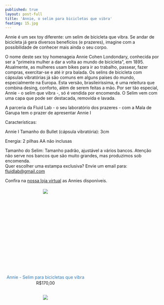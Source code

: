```yaml
---
published: true
layout: post-full
title: 'Annie, o selim para bicicletas que vibra'
featimg: 15.jpg
---
```

Annie é um sex toy diferente: um selim de bicicleta que vibra. Se andar de bicicleta já gera diversos benefícios (e prazeres), imagine com a possibilidade de conhecer mais ainda o seu corpo.

O nome deste sex toy homenageia Annie Cohen Londondary, conhecida por ser a "primeira mulher a dar a volta ao mundo de bicicleta", em 1895. Atualmente, as mulheres usam bikes para ir ao trabalho, passear, fazer compras, exercitar-se e até ir pra balada. Os selins de bicicleta com cápsulas vibratórias já são comuns em alguns países do mundo, especialmente na Europa. Esta versão, brasileiríssima, é uma releitura que combina desing, conforto, além de serem feitas a mão.  Por ser tão especial, Annie - o selim que vibra -, só é vendida por encomenda. O Selim vem com uma capa que pode ser destacada, removida e lavada.

A parceria da Fluid Lab - o seu laboratório dos prazeres - com a Mala de Garupa tem o prazer de apresentar Annie I 

Características:

Annie I
Tamanho do Bullet (cápsula vibratória): 3cm

Energia: 2 pilhas AA não inclusas

Tamanho do Selim: Tamanho padrão, ajustável a vários bancos. Atenção não serve nos bancos que são muito grandes, mas produzimos sob encomenda.  
Quer escolher uma estampa exclusiva? Envie um email para: fluidlab@gmail.com 

Confira na [nossa loja virtual](https://laboratoriodosprazeres.com.br/) as Annies disponíveis. 

<div style="display: inline-block;  font-size: 14px; overflow: hidden; padding: 5px 15px 25px 5px; height: 385px; text-align: center; min-width:200px" class="img-central">
                <a style="color: #337ab7; text-decoration: none; line-height: 1.42857143;" onmouseover="this.style.textDecoration = 'underline'" onmouseout="this.style.textDecoration='none'" href="https://www.laboratoriodosprazeres.com.br/massageadores/annie-selim-para-bicicletas-que-vibra/?utm_source=tn_email_campaign_feature&utm_medium=email&utm_campaign=20170917144120">
            <div style="height: 275px; line-height: 275px;" >
                <img style="max-width: 275px; max-height: 275px; vertical-align: middle;" src="http://d26lpennugtm8s.cloudfront.net/stores/177/843/products/foto1-083562cb88abc05e0e14685777674310-320-0.png"/>
            </div>
            <div style="padding-top: 5px;">Annie - Selim para bicicletas que vibra</div>
        </a>
                                    R$170,00
                        <br/><br/>
                        
![]({{site.baseurl}}/media/IMG_2831.JPG)
